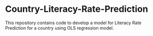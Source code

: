 # Country-Literacy-Rate-Prediction
This repository contains code to develop a model for Literacy Rate Prediction for a country using OLS regression model.
